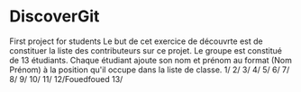 # DiscoverGit
First project for students
Le but de cet exercice de découvrte est de constituer la liste des contributeurs sur ce projet.
Le groupe est constitué de 13 étudiants. Chaque étudiant ajoute son nom et prénom au format (Nom Prénom) à la position qu'il occupe dans la liste de classe.
1/
2/
3/
4/
5/
6/
7/
8/
9/
10/
11/
12/Fouedfoued
13/
